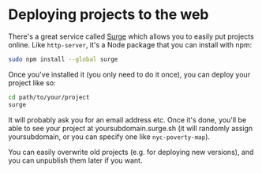 # Deploying projects to the web

There's a great service called [Surge](https://surge.sh/) which allows you to easily put projects online. Like `http-server`, it's a Node package that you can install with npm:

```bash
sudo npm install --global surge
```

Once you've installed it (you only need to do it once), you can deploy your project like so:

```bash
cd path/to/your/project
surge
```

It will probably ask you for an email address etc. Once it's done, you'll be able to see your project at yoursubdomain.surge.sh (it will randomly assign yoursubdomain, or you can specify one like `nyc-poverty-map`).

You can easily overwrite old projects (e.g. for deploying new versions), and you can unpublish them later if you want.
